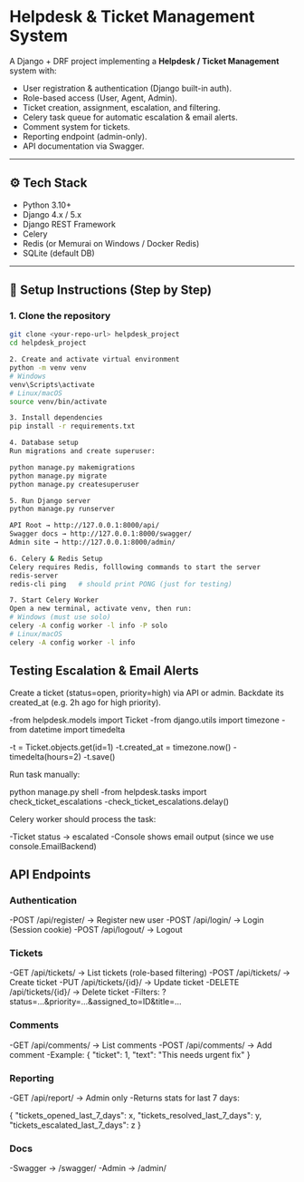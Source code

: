 # Helpdesk & Ticket Management System

A Django + DRF project implementing a **Helpdesk / Ticket Management** system with:
- User registration & authentication (Django built-in auth).
- Role-based access (User, Agent, Admin).
- Ticket creation, assignment, escalation, and filtering.
- Celery task queue for automatic escalation & email alerts.
- Comment system for tickets.
- Reporting endpoint (admin-only).
- API documentation via Swagger.

---

## ⚙️ Tech Stack
- Python 3.10+
- Django 4.x / 5.x
- Django REST Framework
- Celery
- Redis (or Memurai on Windows / Docker Redis)
- SQLite (default DB)

---

## 🚀 Setup Instructions (Step by Step)

### 1. Clone the repository
```bash
git clone <your-repo-url> helpdesk_project
cd helpdesk_project

2. Create and activate virtual environment
python -m venv venv
# Windows
venv\Scripts\activate
# Linux/macOS
source venv/bin/activate

3. Install dependencies
pip install -r requirements.txt

4. Database setup
Run migrations and create superuser:

python manage.py makemigrations
python manage.py migrate
python manage.py createsuperuser

5. Run Django server
python manage.py runserver

API Root → http://127.0.0.1:8000/api/
Swagger docs → http://127.0.0.1:8000/swagger/
Admin site → http://127.0.0.1:8000/admin/

6. Celery & Redis Setup
Celery requires Redis, folllowing commands to start the server
redis-server
redis-cli ping   # should print PONG (just for testing)

7. Start Celery Worker
Open a new terminal, activate venv, then run:
# Windows (must use solo)
celery -A config worker -l info -P solo
# Linux/macOS
celery -A config worker -l info
```
## Testing Escalation & Email Alerts

Create a ticket (status=open, priority=high) via API or admin.
Backdate its created_at (e.g. 2h ago for high priority).

-from helpdesk.models import Ticket
-from django.utils import timezone
-from datetime import timedelta

-t = Ticket.objects.get(id=1)
-t.created_at = timezone.now() - timedelta(hours=2)
-t.save()


Run task manually:

python manage.py shell
-from helpdesk.tasks import check_ticket_escalations
-check_ticket_escalations.delay()

Celery worker should process the task:

-Ticket status → escalated
-Console shows email output (since we use console.EmailBackend)

## API Endpoints
### Authentication

-POST /api/register/ → Register new user
-POST /api/login/ → Login (Session cookie)
-POST /api/logout/ → Logout

### Tickets

-GET /api/tickets/ → List tickets (role-based filtering)
-POST /api/tickets/ → Create ticket
-PUT /api/tickets/{id}/ → Update ticket
-DELETE /api/tickets/{id}/ → Delete ticket
-Filters: ?status=...&priority=...&assigned_to=ID&title=...

### Comments

-GET /api/comments/ → List comments
-POST /api/comments/ → Add comment
-Example:
{ "ticket": 1, "text": "This needs urgent fix" }

### Reporting

-GET /api/report/ → Admin only
-Returns stats for last 7 days:

{
  "tickets_opened_last_7_days": x,
  "tickets_resolved_last_7_days": y,
  "tickets_escalated_last_7_days": z
}

### Docs

-Swagger → /swagger/
-Admin → /admin/
